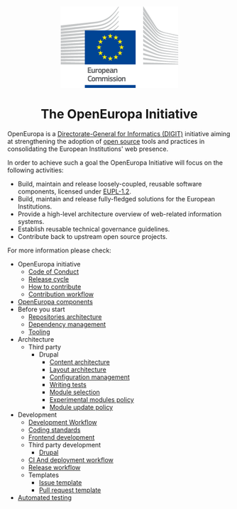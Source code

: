 <p align="center"><img src="./assets/logo.png"/></p>
<h1 align="center">The OpenEuropa Initiative</h1>

OpenEuropa is a [Directorate-General for Informatics (DIGIT)][1] initiative aiming at strengthening the adoption
of [open source][2] tools and practices in consolidating the European Institutions' web presence.

In order to achieve such a goal the OpenEuropa Initiative will focus on the following activities:

- Build, maintain and release loosely-coupled, reusable software components, licensed under [EUPL-1.2][3].
- Build, maintain and release fully-fledged solutions for the European Institutions.
- Provide a high-level architecture overview of web-related information systems.
- Establish reusable technical governance guidelines.
- Contribute back to upstream open source projects.

For more information please check:

* OpenEuropa initiative
  * [Code of Conduct](docs/initiative/code-of-conduct.md) 
  * [Release cycle](docs/initiative/release-cycle.md)
  * [How to contribute](docs/initiative/how-to-contribute.md)
  * [Contribution workflow](docs/initiative/contribution-workflow.md)
* [OpenEuropa components](docs/openeuropa-components.md)  
* Before you start
  * [Repositories architecture](docs/starting/repository-architecture.md)
  * [Dependency management](docs/starting/dependency-management-and-patching.md)
  * [Tooling](docs/starting/tooling.md)
* Architecture
  * Third party
    * Drupal
      * [Content architecture](docs/architecture/third-party/drupal/content-architecture.md)
      * [Layout architecture](docs/architecture/third-party/drupal/layout-architecture.md)  
      * [Configuration management](docs/architecture/third-party/drupal/configuration-management.md)
      * [Writing tests](docs/architecture/third-party/drupal/testing.md)
      * [Module selection](docs/architecture/third-party/drupal/selecting-contributed-modules.md)
      * [Experimental modules policy](docs/architecture/third-party/drupal/experimental-module-policy.md)
      * [Module update policy](docs/architecture/third-party/drupal/module-update-policy.md)
* Development
  * [Development Workflow](docs/development/development-workflow.md)
  * [Coding standards](docs/development/coding-standards.md)
  * [Frontend development](docs/development/frontend/index.md)
  * Third party development
    * [Drupal](docs/development/third-party/drupal/index.md)
  * [CI And deployment workflow](docs/development/ci-deployment-workflow.md)
  * [Release workflow](docs/development/release-workflow.md)
  * Templates
    * [Issue template](docs/templates/issue-template.md)
    * [Pull request template](docs/templates/pull-request-template.md)
* [Automated testing](docs/automated-testing.md)

[1]: https://ec.europa.eu/info/departments/informatics
[2]: https://opensource.org
[3]: https://joinup.ec.europa.eu/page/eupl-text-11-12
